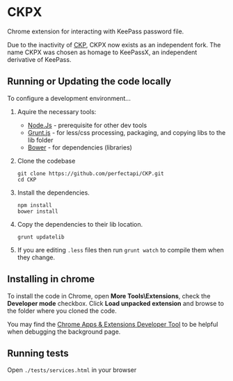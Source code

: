# CKPX

Chrome extension for interacting with KeePass password file.

Due to the inactivity of [CKP](https://github.com/perfectapi/CKP), CKPX now exists as an independent fork.  The name CKPX was chosen as homage to KeePassX, an independent derivative of KeePass.

## Running or Updating the code locally

To configure a development environment...

1) Aquire the necessary tools:
    * [Node.Js](http://nodejs.org/) - prerequisite for other dev tools
    * [Grunt.js](gruntjs.com) - for less/css processing, packaging, and copying libs to the lib folder
    * [Bower](http://bower.io/) - for dependencies (libraries)

2) Clone the codebase
	
    ```
    git clone https://github.com/perfectapi/CKP.git
    cd CKP
    ```

3) Install the dependencies. 

    ```
    npm install
    bower install 
    ```

4) Copy the dependencies to their lib location.  

    ```
    grunt updatelib
    ```

5) If you are editing ```.less``` files then run ```grunt watch``` to compile them when they change.

## Installing in chrome ##

To install the code in Chrome, open **More Tools\Extensions**, check the **Developer mode** checkbox.  Click **Load unpacked extension** and browse to the folder where you cloned the code.  

You may find the [Chrome Apps & Extensions Developer Tool](https://chrome.google.com/webstore/detail/chrome-apps-extensions-de/ohmmkhmmmpcnpikjeljgnaoabkaalbgc) to be helpful when debugging the background page.


## Running tests ##

Open ```./tests/services.html``` in your browser
